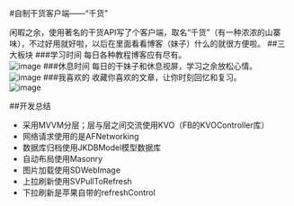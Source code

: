 #自制干货客户端——“千货"

闲暇之余，使用著名的干货API写了个客户端，取名“千货”（有一种浓浓的山寨味），不过好用就好啦，以后在里面看看博客（妹子）什么的就很方便啦。
##三大板块
###学习时间
每日各种教程博客应有尽有。  
![image](https://github.com/deeepthinking/QianHuo/blob/master/screenshoot/learn.gif)
###休息时间
每日的干妹子和休息视屏，学习之余放松心情。  
![image](https://github.com/deeepthinking/QianHuo/blob/master/screenshoot/rest.gif)
###我喜欢的
收藏你喜欢的文章，让你时刻回忆和复习。  
![image](https://github.com/deeepthinking/QianHuo/blob/master/screenshoot/like.gif)

##开发总结 
- 采用MVVM分层；层与层之间交流使用KVO（FB的KVOController库）
- 网络请求使用的是AFNetworking
- 数据库归档使用JKDBModel模型数据库
- 自动布局使用Masonry
- 图片加载使用SDWebImage
- 上拉刷新使用SVPullToRefresh
- 下拉刷新是苹果自带的refreshControl


